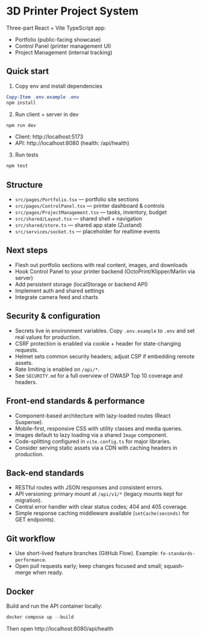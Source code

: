 # 3D Printer Project System

Three-part React + Vite TypeScript app:
- Portfolio (public-facing showcase)
- Control Panel (printer management UI)
- Project Management (internal tracking)

## Quick start

1) Copy env and install dependencies

```powershell
Copy-Item .env.example .env
npm install
```

2) Run client + server in dev

```powershell
npm run dev
```

- Client: http://localhost:5173
- API: http://localhost:8080 (health: /api/health)

3) Run tests

```powershell
npm test
```

## Structure
- `src/pages/Portfolio.tsx` — portfolio site sections
- `src/pages/ControlPanel.tsx` — printer dashboard & controls
- `src/pages/ProjectManagement.tsx` — tasks, inventory, budget
- `src/shared/Layout.tsx` — shared shell + navigation
- `src/shared/store.ts` — shared app state (Zustand)
- `src/services/socket.ts` — placeholder for realtime events

## Next steps
- Flesh out portfolio sections with real content, images, and downloads
- Hook Control Panel to your printer backend (OctoPrint/Klipper/Marlin via server)
- Add persistent storage (localStorage or backend API)
- Implement auth and shared settings
- Integrate camera feed and charts

## Security & configuration
- Secrets live in environment variables. Copy `.env.example` to `.env` and set real values for production.
- CSRF protection is enabled via cookie + header for state-changing requests.
- Helmet sets common security headers; adjust CSP if embedding remote assets.
- Rate limiting is enabled on `/api/*`.
 - See `SECURITY.md` for a full overview of OWASP Top 10 coverage and headers.

## Front-end standards & performance
- Component-based architecture with lazy-loaded routes (React Suspense).
- Mobile-first, responsive CSS with utility classes and media queries.
- Images default to lazy loading via a shared `Image` component.
- Code-splitting configured in `vite.config.ts` for major libraries.
- Consider serving static assets via a CDN with caching headers in production.

## Back-end standards
- RESTful routes with JSON responses and consistent errors.
- API versioning: primary mount at `/api/v1/*` (legacy mounts kept for migration).
- Central error handler with clear status codes; 404 and 405 coverage.
- Simple response caching middleware available (`setCache(seconds)` for GET endpoints).

## Git workflow
- Use short-lived feature branches (GitHub Flow). Example: `fe-standards-performance`.
- Open pull requests early; keep changes focused and small; squash-merge when ready.

## Docker

Build and run the API container locally:

```powershell
docker compose up --build
```

Then open http://localhost:8080/api/health
